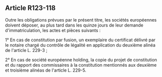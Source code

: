 Article R123-118
----
Outre les obligations prévues par le présent titre, les sociétés européennes
doivent déposer, au plus tard dans les quinze jours de leur demande
d'immatriculation, les actes et pièces suivants :

1° En cas de constitution par fusion, un exemplaire du certificat délivré par le
notaire chargé du contrôle de légalité en application du deuxième alinéa de
l'article L. 229-3 ;

2° En cas de société européenne holding, la copie du projet de constitution et
du rapport des commissaires à la constitution mentionnés aux deuxième et
troisième alinéas de l'article L. 229-5.
